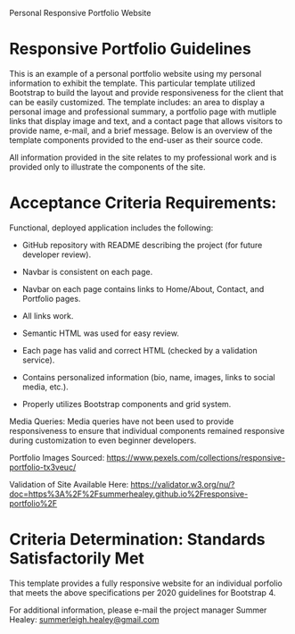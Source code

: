 Personal Responsive Portfolio Website

# Responsive Portfolio Guidelines

This is an example of a personal portfolio website using my personal information to exhibit the template. This particular template utilized Bootstrap to build the layout and provide responsiveness for the client that can be easily customized. The template includes: an area to display a personal image and professional summary, a portfolio page with mutliple links that display image and text, and a contact page that allows visitors to provide name, e-mail, and a brief message. Below is an overview of the template components provided to the end-user as their source code.

All information provided in the site relates to my professional work and is provided only to illustrate the components of the site.

# Acceptance Criteria Requirements:

Functional, deployed application includes the following:

* GitHub repository with README describing the project (for future developer review).

* Navbar is consistent on each page.

* Navbar on each page contains links to Home/About, Contact, and Portfolio pages.

* All links work.

* Semantic HTML was used for easy review.

* Each page has valid and correct HTML (checked by a validation service).

* Contains personalized information (bio, name, images, links to social media, etc.).

* Properly utilizes Bootstrap components and grid system.

Media Queries: Media queries have not been used to provide responsiveness to ensure that individual components remained responsive during customization to even beginner developers. 

Portfolio Images Sourced: https://www.pexels.com/collections/responsive-portfolio-tx3veuc/

Validation of Site Available Here: https://validator.w3.org/nu/?doc=https%3A%2F%2Fsummerhealey.github.io%2Fresponsive-portfolio%2F 

# Criteria Determination: Standards Satisfactorily Met

This template provides a fully responsive website for an individual porfolio that meets the above specifications per 2020 guidelines for Bootstrap 4. 

For additional information, please e-mail the project manager Summer Healey: summerleigh.healey@gmail.com
